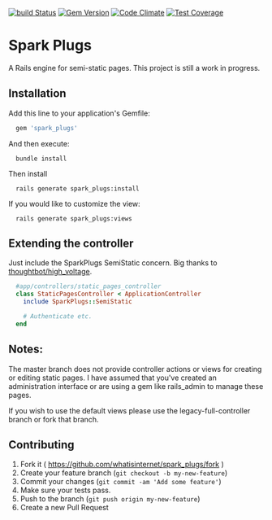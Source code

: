 [![build
Status](https://travis-ci.org/whatisinternet/spark_plugs.svg?branch=master)](https://travis-ci.org/whatisinternet/spark_plugs)
[![Gem
Version](https://badge.fury.io/rb/spark_plugs.svg)](http://badge.fury.io/rb/spark_plugs)
[![Code
Climate](https://codeclimate.com/github/whatisinternet/spark_plugs/badges/gpa.svg)](https://codeclimate.com/github/whatisinternet/spark_plugs)
[![Test
Coverage](https://codeclimate.com/github/whatisinternet/spark_plugs/badges/coverage.svg)](https://codeclimate.com/github/whatisinternet/spark_plugs)
# Spark Plugs

A Rails engine for semi-static pages. This project is still a work in progress.

## Installation

Add this line to your application's Gemfile:

```ruby
  gem 'spark_plugs'
```

And then execute:

```shell
  bundle install
```

Then install

```shell
  rails generate spark_plugs:install
```

If you would like to customize the view:

```shell
  rails generate spark_plugs:views
```

## Extending the controller
Just include the SparkPlugs SemiStatic concern. Big thanks to
[thoughtbot/high_voltage](https://githib.com/thoughtbot/high_voltage).

```ruby
  #app/controllers/static_pages_controller
  class StaticPagesController < ApplicationController
    include SparkPlugs::SemiStatic

    # Authenticate etc.
  end
````

## Notes:

The master branch does not provide controller actions or views for creating or
editing static pages. I have assumed that you've created an administration
interface or are using a gem like rails_admin to manage these pages.

If you wish to use the default views please use the legacy-full-controller branch or fork that branch.


## Contributing

1. Fork it ( https://github.com/whatisinternet/spark_plugs/fork )
2. Create your feature branch (`git checkout -b my-new-feature`)
3. Commit your changes (`git commit -am 'Add some feature'`)
4. Make sure your tests pass.
5. Push to the branch (`git push origin my-new-feature`)
6. Create a new Pull Request

